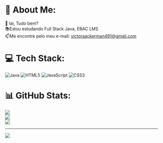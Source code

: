 # 💫 About Me:
👋 Iai, Tudo bem?<br>📚Estou estudando Full Stack Java, EBAC LMS<br>📫Me encontre pelo meu e-mail: victoraackerman491@gmail.com


# 💻 Tech Stack:
![Java](https://img.shields.io/badge/java-%23ED8B00.svg?style=for-the-badge&logo=openjdk&logoColor=white) ![HTML5](https://img.shields.io/badge/html5-%23E34F26.svg?style=for-the-badge&logo=html5&logoColor=white) ![JavaScript](https://img.shields.io/badge/javascript-%23323330.svg?style=for-the-badge&logo=javascript&logoColor=%23F7DF1E) ![CSS3](https://img.shields.io/badge/css3-%231572B6.svg?style=for-the-badge&logo=css3&logoColor=white)
# 📊 GitHub Stats:
![](https://github-readme-stats.vercel.app/api?username=Vickthorm&theme=dracula&hide_border=false&include_all_commits=false&count_private=false)<br/>
![](https://github-readme-streak-stats.herokuapp.com/?user=Vickthorm&theme=dracula&hide_border=false)<br/>
![](https://github-readme-stats.vercel.app/api/top-langs/?username=Vickthorm&theme=dracula&hide_border=false&include_all_commits=false&count_private=false&layout=compact)

---
[![](https://visitcount.itsvg.in/api?id=Vickthorm&icon=0&color=0)](https://visitcount.itsvg.in)

<!-- Proudly created with GPRM ( https://gprm.itsvg.in ) -->
